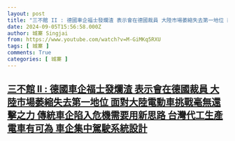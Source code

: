 ```yaml
---
layout: post
title: "三不館 II : 德國車企福士發爛渣 表示會在德國裁員 大陸市場萎縮失去第一地位 面對大陸電動車挑戰毫無還擊之力 傳統車企陷入危機需要用新思路 台灣代工生產電車有可為 車企集中駕駛系統設計"
date: 2024-09-05T15:56:58.000Z
author: 城寨 Singjai
from: https://www.youtube.com/watch?v=M-GiMKq5RXU
tags: [ 城寨 ]
comments: True
categories: [ 城寨 ]
---
```

<!--1725551818000-->
[三不館 II : 德國車企福士發爛渣 表示會在德國裁員 大陸市場萎縮失去第一地位 面對大陸電動車挑戰毫無還擊之力 傳統車企陷入危機需要用新思路 台灣代工生產電車有可為 車企集中駕駛系統設計](https://www.youtube.com/watch?v=M-GiMKq5RXU)
------

<div>

</div>
